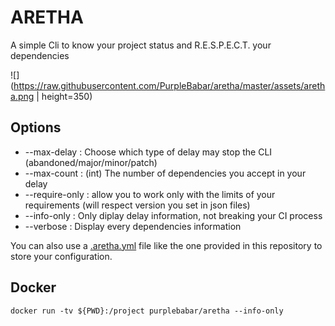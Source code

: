 # ARETHA

A simple Cli to know your project status and R.E.S.P.E.C.T. your dependencies


![](https://raw.githubusercontent.com/PurpleBabar/aretha/master/assets/aretha.png | height=350)
## Options

- --max-delay :     Choose which type of delay may stop the CLI (abandoned/major/minor/patch)
- --max-count :     (int) The number of dependencies you accept in your delay
- --require-only :  allow you to work only with the limits of your requirements (will respect version you set in json files)
- --info-only :     Only diplay delay information, not breaking your CI process
- --verbose   :     Display every dependencies information

You can also use a [.aretha.yml](https://github.com/PurpleBabar/aretha/blob/master/.aretha.yml) file like the one provided in this repository to store your configuration.


## Docker

```docker run -tv ${PWD}:/project purplebabar/aretha --info-only```
